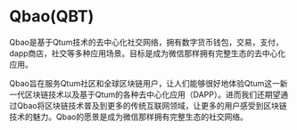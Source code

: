 # Qbao(QBT)

Qbao是基于Qtum技术的去中心化社交网络，拥有数字货币钱包，交易，支付，dapp商店，社交等多种应用场景。目标是成为微信那样拥有完整生态的去中心化应用。

Qbao旨在服务Qtum社区和全球区块链用户，让人们能够很好地体验Qtum这一新一代区块链技术以及基于Qtum的各种去中心化应用（DAPP）。进而我们还期望通过Qbao将区块链技术普及到更多的传统互联网领域，让更多的用户感受到区块链技术的魅力。Qbao的愿景是成为微信那样拥有完整生态的社交网络。


